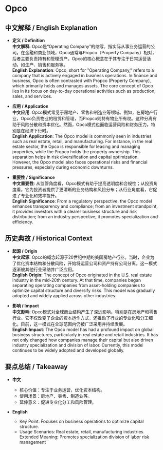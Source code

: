 # Opco

## 中文解释 / English Explanation

* **定义 / Definition**  
  **中文解释**: Opco是“Operating Company”的缩写，指实际从事业务运营的公司。在金融和商业领域，Opco通常与Propco（Property Company）相对，后者主要负责持有和管理资产。Opco的核心概念在于其专注于日常运营活动，如生产、销售和服务等。  
  **English Explanation**: Opco, short for "Operating Company," refers to a company that is actively engaged in business operations. In finance and business, Opco is often contrasted with Propco (Property Company), which primarily holds and manages assets. The core concept of Opco lies in its focus on day-to-day operational activities such as production, sales, and services.

* **应用 / Application**  
  **中文应用**: Opco模式常见于房地产、零售和制造业等领域。例如，在房地产行业，Opco负责物业的租赁和管理，而Propco则持有物业所有权。这种分离有助于风险分散和资本优化。然而，Opco模式也面临运营风险和财务压力，特别是在经济下行时。  
  **English Application**: The Opco model is commonly seen in industries such as real estate, retail, and manufacturing. For instance, in the real estate sector, the Opco is responsible for leasing and managing properties, while the Propco holds the property ownership. This separation helps in risk diversification and capital optimization. However, the Opco model also faces operational risks and financial pressures, especially during economic downturns.

* **重要性 / Significance**  
  **中文重要性**: 从监管角度看，Opco模式有助于提高透明度和合规性；从投资角度看，它为投资者提供了更清晰的业务结构和风险分布；从行业角度看，它促进了专业化和效率提升。  
  **English Significance**: From a regulatory perspective, the Opco model enhances transparency and compliance; from an investment standpoint, it provides investors with a clearer business structure and risk distribution; from an industry perspective, it promotes specialization and efficiency.

## 历史典故 / Historical Context

* **起源 / Origin**  
  **中文起源**: Opco的概念起源于20世纪中期的美国房地产行业。当时，企业为了优化资本结构和分散风险，开始将运营公司和资产持有公司分离。这一模式逐渐被其他行业采纳并广泛应用。  
  **English Origin**: The concept of Opco originated in the U.S. real estate industry in the mid-20th century. At that time, companies began separating operating companies from asset-holding companies to optimize capital structure and diversify risks. This model was gradually adopted and widely applied across other industries.

* **影响 / Impact**  
  **中文影响**: Opco模式对全球商业结构产生了深远影响，特别是在房地产和零售行业。它不仅改变了企业的资本运作方式，还推动了行业的专业化和分工细化。目前，这一模式在全球范围内仍被广泛采用并持续发展。  
  **English Impact**: The Opco model has had a profound impact on global business structures, particularly in real estate and retail industries. It has not only changed how companies manage their capital but also driven industry specialization and division of labor. Currently, this model continues to be widely adopted and developed globally.

## 要点总结 / Takeaway

* **中文**  
  - 核心价值：专注于业务运营，优化资本结构。
  - 使用场景：房地产、零售、制造业等。
  - 延伸意义：促进专业化分工和风险管理。

* **English**  
  - Key Point: Focuses on business operations to optimize capital structure.
  - Usage Scenarios: Real estate, retail, manufacturing industries.
   Extended Meaning: Promotes specialization division of labor risk management